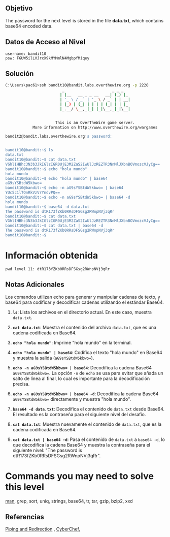 ## Objetivo

The password for the next level is stored in the file **data.txt**, which contains base64 encoded data.
## Datos de Acceso al Nivel

```
username: bandit10
psw: FGUW5ilLVJrxX9kMYMmlN4MgbpfMiqey
```

## Solución
```bash
C:\Users\pac61>ssh bandit10@bandit.labs.overthewire.org -p 2220
                         _                     _ _ _
                        | |__   __ _ _ __   __| (_) |_
                        | '_ \ / _` | '_ \ / _` | | __|
                        | |_) | (_| | | | | (_| | | |_
                        |_.__/ \__,_|_| |_|\__,_|_|\__|


                      This is an OverTheWire game server.
            More information on http://www.overthewire.org/wargames

bandit2@bandit.labs.overthewire.org's password:


bandit10@bandit:~$ ls
data.txt
bandit10@bandit:~$ cat data.txt
VGhlIHBhc3N3b3JkIGlzIGR0UjE3M2ZaS2IwUlJzREZTR3NnMlJXbnBOVmozcVJyCg==
bandit10@bandit:~$ echo "hola mundo"
hola mundo
bandit10@bandit:~$ echo "hola mundo" | base64
aG9sYSBtdW5kbwo=
bandit10@bandit:~$ echo -n aG9sYSBtdW5kbwo= | base64
YUc5c1lTQnRkVzVrYndvPQ==
bandit10@bandit:~$ echo -n aG9sYSBtdW5kbwo= | base64 -d
hola mundo
bandit10@bandit:~$ base64 -d data.txt
The password is dtR173fZKb0RRsDFSGsg2RWnpNVj3qRr
bandit10@bandit:~$ cat data.txt
VGhlIHBhc3N3b3JkIGlzIGR0UjE3M2ZaS2IwUlJzREZTR3NnMlJXbnBOVmozcVJyCg==
bandit10@bandit:~$ cat data.txt | base64 -d
The password is dtR173fZKb0RRsDFSGsg2RWnpNVj3qRr
bandit10@bandit:~$
```

# Información obtenida
```
pwd level 11: dtR173fZKb0RRsDFSGsg2RWnpNVj3qRr
```
## Notas Adicionales

Los comandos utilizan echo para generar y manipular cadenas de texto, y base64 para codificar y decodificar cadenas utilizando el estándar Base64.

1. **`ls`**: Lista los archivos en el directorio actual. En este caso, muestra `data.txt`.
    
2. **`cat data.txt`**: Muestra el contenido del archivo `data.txt`, que es una cadena codificada en Base64.
    
3. **`echo "hola mundo"`**: Imprime "hola mundo" en la terminal.
    
4. **`echo "hola mundo" | base64`**: Codifica el texto "hola mundo" en Base64 y muestra la salida (`aG9sYSBtdW5kbwo=`).
    
5. **`echo -n aG9sYSBtdW5kbwo= | base64`**: Decodifica la cadena Base64 `aG9sYSBtdW5kbwo=`. La opción `-n` de `echo` se usa para evitar que añada un salto de línea al final, lo cual es importante para la decodificación precisa.
    
6. **`echo -n aG9sYSBtdW5kbwo= | base64 -d`**: Decodifica la cadena Base64 `aG9sYSBtdW5kbwo=` directamente y muestra "hola mundo".
    
7. **`base64 -d data.txt`**: Decodifica el contenido de `data.txt` desde Base64. El resultado es la contraseña para el siguiente nivel del desafío.
    
8. **`cat data.txt`**: Muestra nuevamente el contenido de `data.txt`, que es la cadena codificada en Base64.
    
9. **`cat data.txt | base64 -d`**: Pasa el contenido de `data.txt` a `base64 -d`, lo que decodifica la cadena Base64 y muestra la contraseña para el siguiente nivel: "The password is dtR173fZKb0RRsDFSGsg2RWnpNVj3qRr".

# Commands you may need to solve this level

[man](https://manpages.ubuntu.com/manpages/noble/man1/man.1.html), grep, sort, uniq, strings, base64, tr, tar, gzip, bzip2, xxd

## Referencias
[Piping and Redirection](https://ryanstutorials.net/linuxtutorial/piping.php) , [CyberChef](https://gchq.github.io/CyberChef/), 